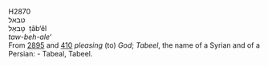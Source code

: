 <body>
  <p>H2870<br>  טבאל  <br> טָּבאֵל  ‎  ṭâb‘êl  <br><i>taw-beh-ale‘ </i><br>From <a href="h2895.htm">2895</a> and <a href="h0410.htm">410</a>  <i>pleasing</i> (to) <i>God</i>; <i>Tabeel</i>, the name of a Syrian and of a Persian: - Tabeal, Tabeel.<br></p>
 </body>